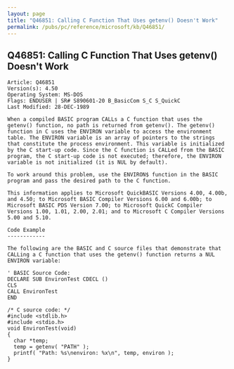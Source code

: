 ```yaml
---
layout: page
title: "Q46851: Calling C Function That Uses getenv() Doesn't Work"
permalink: /pubs/pc/reference/microsoft/kb/Q46851/
---
```


## Q46851: Calling C Function That Uses getenv() Doesn't Work

	Article: Q46851
	Version(s): 4.50
	Operating System: MS-DOS
	Flags: ENDUSER | SR# S890601-20 B_BasicCom S_C S_QuickC
	Last Modified: 28-DEC-1989
	
	When a compiled BASIC program CALLs a C function that uses the
	getenv() function, no path is returned from getenv(). The getenv()
	function in C uses the ENVIRON variable to access the environment
	table. The ENVIRON variable is an array of pointers to the strings
	that constitute the process environment. This variable is initialized
	by the C start-up code. Since the C function is CALLed from the BASIC
	program, the C start-up code is not executed; therefore, the ENVIRON
	variable is not initialized (it is NUL by default).
	
	To work around this problem, use the ENVIRON$ function in the BASIC
	program and pass the desired path to the C function.
	
	This information applies to Microsoft QuickBASIC Versions 4.00, 4.00b,
	and 4.50; to Microsoft BASIC Compiler Versions 6.00 and 6.00b; to
	Microsoft BASIC PDS Version 7.00; to Microsoft QuickC Compiler
	Versions 1.00, 1.01, 2.00, 2.01; and to Microsoft C Compiler Versions
	5.00 and 5.10.
	
	Code Example
	------------
	
	The following are the BASIC and C source files that demonstrate that
	CALLing a C function that uses the getenv() function returns a NUL
	ENVIRON variable:
	
	' BASIC Source Code:
	DECLARE SUB EnvironTest CDECL ()
	CLS
	CALL EnvironTest
	END
	
	/* C source code: */
	#include <stdlib.h>
	#include <stdio.h>
	void EnvironTest(void)
	{
	  char *temp;
	  temp = getenv( "PATH" );
	  printf( "Path: %s\nenviron: %x\n", temp, environ );
	}
